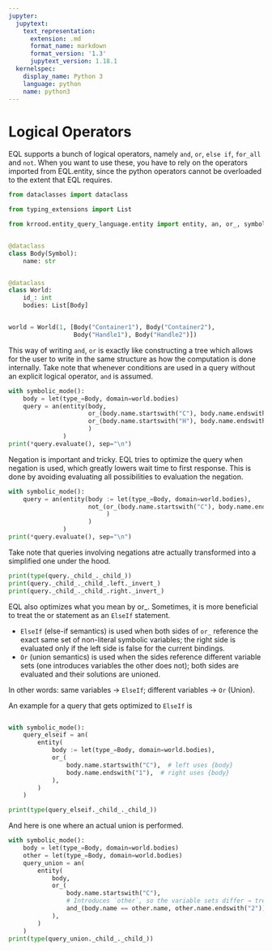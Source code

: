 ```yaml
---
jupyter:
  jupytext:
    text_representation:
      extension: .md
      format_name: markdown
      format_version: '1.3'
      jupytext_version: 1.18.1
  kernelspec:
    display_name: Python 3
    language: python
    name: python3
---
```


# Logical Operators

EQL supports a bunch of logical operators, namely `and`, `or`, `else if`, `for_all` and `not`.
When you want to use these, you have to rely on the operators imported from EQL.entity, since the python operators cannot be overloaded to the extent that EQL requires.

```python
from dataclasses import dataclass

from typing_extensions import List

from krrood.entity_query_language.entity import entity, an, or_, symbolic_mode, Symbol, let, not_, and_


@dataclass
class Body(Symbol):
    name: str


@dataclass
class World:
    id_: int
    bodies: List[Body]


world = World(1, [Body("Container1"), Body("Container2"),
                  Body("Handle1"), Body("Handle2")])
```

This way of writing `and`, `or` is exactly like constructing a tree which allows for the user to write in the same
structure as how the computation is done internally. Take note that whenever conditions are used in a query without an explicit logical operator, `and` is assumed.

```python
with symbolic_mode():
    body = let(type_=Body, domain=world.bodies)
    query = an(entity(body,
                      or_(body.name.startswith("C"), body.name.endswith("1")),
                      or_(body.name.startswith("H"), body.name.endswith("1"))
                      )
               )
print(*query.evaluate(), sep="\n")
```

Negation is important and tricky. EQL tries to optimize the query when negation is used, which greatly lowers wait time
to first response. This is done by avoiding evaluating all possibilities to evaluation the negation.

```python
with symbolic_mode():
    query = an(entity(body := let(type_=Body, domain=world.bodies),
                      not_(or_(body.name.startswith("C"), body.name.endswith("1")),
                           )
                      )
               )
print(*query.evaluate(), sep="\n")
```

Take note that queries involving negations atre actually transformed into a simplified one under the hood.

```python
print(type(query._child_._child_))
print(query._child_._child_.left._invert_)
print(query._child_._child_.right._invert_)
```

EQL also optimizes what you mean by or_. Sometimes, it is more beneficial to treat the or statement as an `ElseIf` statement.
- `ElseIf` (else-if semantics) is used when both sides of `or_` reference the exact same set of non-literal symbolic variables; the right side is evaluated only if the left side is false for the current bindings.
- `Or` (union semantics) is used when the sides reference different variable sets (one introduces variables the other does not); both sides are evaluated and their solutions are unioned.

In other words: same variables → `ElseIf`; different variables → `Or` (Union).

An example for a query that gets optimized to `ElseIf` is

```python

with symbolic_mode():
    query_elseif = an(
        entity(
            body := let(type_=Body, domain=world.bodies),
            or_(
                body.name.startswith("C"),  # left uses {body}
                body.name.endswith("1"),  # right uses {body}
            ),
        )
    )

print(type(query_elseif._child_._child_))

```

And here is one where an actual union is performed.

```python
with symbolic_mode():
    body = let(type_=Body, domain=world.bodies)
    other = let(type_=Body, domain=world.bodies)
    query_union = an(
        entity(
            body,
            or_(
                body.name.startswith("C"),
                # Introduces `other`, so the variable sets differ → treated as Union
                and_(body.name == other.name, other.name.endswith("2")),
            ),
        )
    )
print(type(query_union._child_._child_))
```
